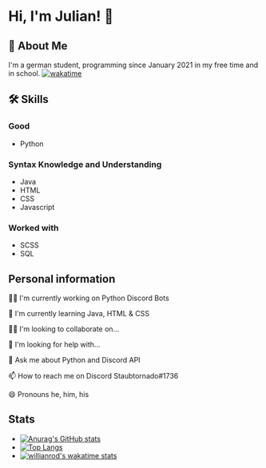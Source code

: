 
# Hi, I'm Julian! 👋


## 🚀 About Me
I'm a german student, programming since January 2021 in my free time and in school.
[![wakatime](https://wakatime.com/badge/user/321afb87-dbaf-4d4f-9be2-129725dc9a42.svg)](https://wakatime.com/@321afb87-dbaf-4d4f-9be2-129725dc9a42)


## 🛠 Skills
### Good
- Python
### Syntax Knowledge and Understanding
- Java
- HTML
- CSS
- Javascript
### Worked with
- SCSS
- SQL

## Personal information
👩‍💻 I'm currently working on Python Discord Bots

🧠 I'm currently learning Java, HTML & CSS

👯‍♀️ I'm looking to collaborate on...

🤔 I'm looking for help with...

💬 Ask me about Python and Discord API 

📫 How to reach me on Discord Staubtornado#1736

😄 Pronouns he, him, his


## Stats
- [![Anurag's GitHub stats](https://github-readme-stats.vercel.app/api?username=Staubtornado&count_private=true&show_icons=true)](https://github.com/anuraghazra/github-readme-stats)
- [![Top Langs](https://github-readme-stats.vercel.app/api/top-langs/?username=Staubtornado)](https://github.com/anuraghazra/github-readme-stats)
- [![willianrod's wakatime stats](https://github-readme-stats.vercel.app/api/wakatime?username=Staubtornado)](https://github.com/anuraghazra/github-readme-stats)

